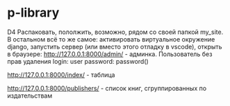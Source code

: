 # p-library
D4
Распаковать, пололжить, возможно, рядом со своей папкой my_site. В остальном всё то же самое:
активировать виртуальное окружение django, запустить сервер (или вместо этого отладку в vscode), открыть в браузере:
http://127.0.0.1:8000/admin/ - админка.
Пользователь без прав удаления
login: user
password: password()

http://127.0.0.1:8000/index/ - таблица

http://127.0.0.1:8000/publishers/ - список книг, сгруппированных по издательствам
